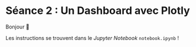 # Séance 2 : Un Dashboard avec Plotly

Bonjour 👋

Les instructions se trouvent dans le *Jupyter Notebook*  `notebook.ipynb` !
